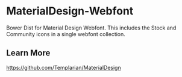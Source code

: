 # MaterialDesign-Webfont
Bower Dist for Material Design Webfont. This includes the Stock and Community icons in a single webfont collection.

## Learn More

https://github.com/Templarian/MaterialDesign

